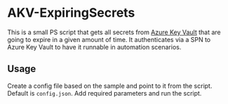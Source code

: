 # AKV-ExpiringSecrets

This is a small PS script that gets all secrets from [Azure Key Vault](https://docs.microsoft.com/en-us/azure/key-vault/) that are going to expire in a given amount of time. It authenticates via a SPN to Azure Key Vault to have it runnable in automation scenarios. 

## Usage
Create a config file based on the sample and point to it from the script. Default is `config.json`. Add required parameters and run the script.